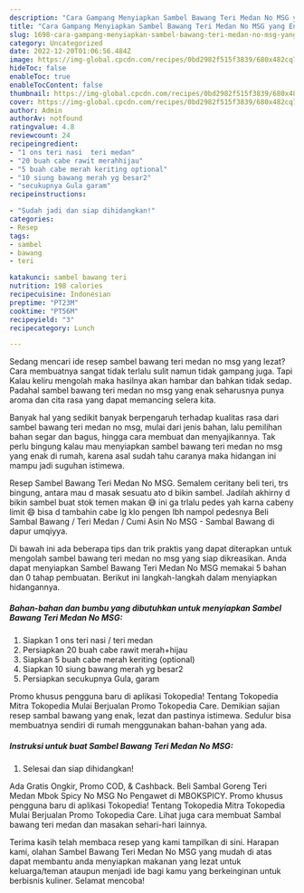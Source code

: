 ```yaml
---
description: "Cara Gampang Menyiapkan Sambel Bawang Teri Medan No MSG yang Enak"
title: "Cara Gampang Menyiapkan Sambel Bawang Teri Medan No MSG yang Enak"
slug: 1698-cara-gampang-menyiapkan-sambel-bawang-teri-medan-no-msg-yang-enak
category: Uncategorized
date: 2022-12-20T01:06:56.484Z
image: https://img-global.cpcdn.com/recipes/0bd2982f515f3839/680x482cq70/sambel-bawang-teri-medan-no-msg-foto-resep-utama.jpg
hideToc: false
enableToc: true
enableTocContent: false
thumbnail: https://img-global.cpcdn.com/recipes/0bd2982f515f3839/680x482cq70/sambel-bawang-teri-medan-no-msg-foto-resep-utama.jpg
cover: https://img-global.cpcdn.com/recipes/0bd2982f515f3839/680x482cq70/sambel-bawang-teri-medan-no-msg-foto-resep-utama.jpg
author: Admin
authorAv: notfound
ratingvalue: 4.8
reviewcount: 24
recipeingredient:
- "1 ons teri nasi  teri medan"
- "20 buah cabe rawit merahhijau"
- "5 buah cabe merah keriting optional"
- "10 siung bawang merah yg besar2"
- "secukupnya Gula garam"
recipeinstructions:

- "Sudah jadi dan siap dihidangkan!"
categories:
- Resep
tags:
- sambel
- bawang
- teri

katakunci: sambel bawang teri 
nutrition: 198 calories
recipecuisine: Indonesian
preptime: "PT23M"
cooktime: "PT56M"
recipeyield: "3"
recipecategory: Lunch

---
```



Sedang mencari ide resep sambel bawang teri medan no msg yang lezat? Cara membuatnya sangat tidak terlalu sulit namun tidak gampang juga. Tapi Kalau keliru mengolah maka hasilnya akan hambar dan bahkan tidak sedap. Padahal sambel bawang teri medan no msg yang enak seharusnya punya aroma dan cita rasa yang dapat memancing selera kita.


Banyak hal yang sedikit banyak berpengaruh terhadap kualitas rasa dari sambel bawang teri medan no msg, mulai dari jenis bahan, lalu pemilihan bahan segar dan bagus, hingga cara membuat dan menyajikannya. Tak perlu bingung kalau mau menyiapkan sambel bawang teri medan no msg yang enak di rumah, karena asal sudah tahu caranya maka hidangan ini mampu jadi suguhan istimewa.

Resep Sambel Bawang Teri Medan No MSG. Semalem ceritany beli teri, trs bingung, antara mau d masak sesuatu ato d bikin sambel. Jadilah akhirny d bikin sambel buat stok temen makan 😅 ini ga trlalu pedes yah karna cabeny limit 😄 bisa d tambahin cabe lg klo pengen lbh nampol pedesnya Beli Sambal Bawang / Teri Medan / Cumi Asin No MSG - Sambal Bawang di dapur umqiyya.


Di bawah ini ada beberapa tips dan trik praktis yang dapat diterapkan untuk mengolah sambel bawang teri medan no msg yang siap dikreasikan. Anda dapat menyiapkan Sambel Bawang Teri Medan No MSG memakai 5 bahan dan 0 tahap pembuatan. Berikut ini langkah-langkah dalam menyiapkan hidangannya.

<!--inarticleads1-->

##### Bahan-bahan dan bumbu yang dibutuhkan untuk menyiapkan Sambel Bawang Teri Medan No MSG:

1. Siapkan 1 ons teri nasi / teri medan
1. Persiapkan 20 buah cabe rawit merah+hijau
1. Siapkan 5 buah cabe merah keriting (optional)
1. Siapkan 10 siung bawang merah yg besar2
1. Persiapkan secukupnya Gula, garam


Promo khusus pengguna baru di aplikasi Tokopedia! Tentang Tokopedia Mitra Tokopedia Mulai Berjualan Promo Tokopedia Care. Demikian sajian resep sambal bawang yang enak, lezat dan pastinya istimewa. Sedulur bisa membuatnya sendiri di rumah menggunakan bahan-bahan yang ada. 

<!--inarticleads2-->

##### Instruksi untuk buat Sambel Bawang Teri Medan No MSG:


1. Selesai dan siap dihidangkan!

Ada Gratis Ongkir, Promo COD, &amp; Cashback. Beli Sambal Goreng Teri Medan Mbok Spicy No MSG No Pengawet di MBOKSPICY. Promo khusus pengguna baru di aplikasi Tokopedia! Tentang Tokopedia Mitra Tokopedia Mulai Berjualan Promo Tokopedia Care. Lihat juga cara membuat Sambal bawang teri medan dan masakan sehari-hari lainnya. 

Terima kasih telah membaca resep yang kami tampilkan di sini. Harapan kami, olahan Sambel Bawang Teri Medan No MSG yang mudah di atas dapat membantu anda menyiapkan makanan yang lezat untuk keluarga/teman ataupun menjadi ide bagi kamu yang berkeinginan untuk berbisnis kuliner. Selamat mencoba!
